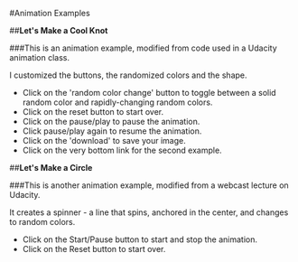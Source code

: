 #Animation Examples

##**Let's Make a Cool Knot**

###This is an animation example, modified from code used in a Udacity animation class.

I customized the buttons, the randomized colors and the shape.

- Click on the 'random color change' button to toggle between a solid random color and rapidly-changing random colors.
- Click on the reset button to start over.
- Click on the pause/play to pause the animation.
- Click pause/play again to resume the animation.
- Click on the 'download' to save your image.
- Click on the very bottom link for the second example.

##**Let's Make a Circle**

###This is another animation example, modified from a webcast lecture on Udacity.

It creates a spinner - a line that spins, anchored in the center, and changes to random colors.

- Click on the Start/Pause button to start and stop the animation.
- Click on the Reset button to start over.
